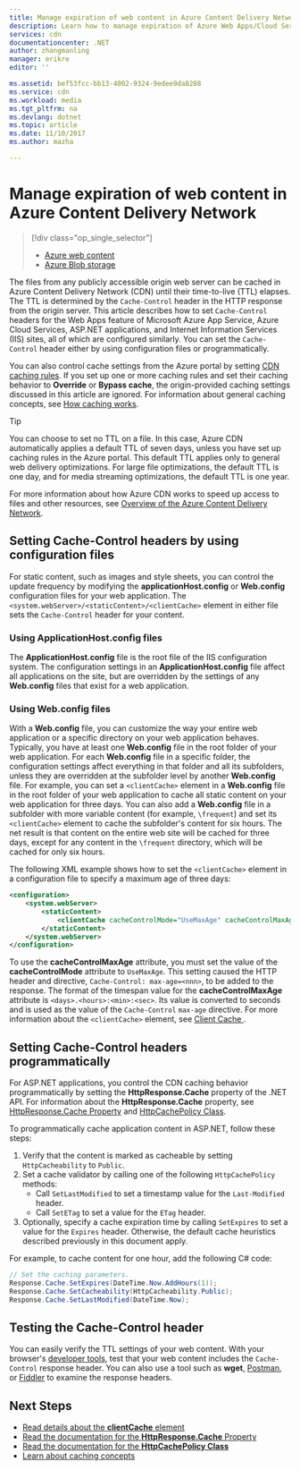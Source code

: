 ```yaml
---
title: Manage expiration of web content in Azure Content Delivery Network | Microsoft Docs
description: Learn how to manage expiration of Azure Web Apps/Cloud Services, ASP.NET, or IIS content in Azure CDN.
services: cdn
documentationcenter: .NET
author: zhangmanling
manager: erikre
editor: ''

ms.assetid: bef53fcc-bb13-4002-9324-9edee9da8288
ms.service: cdn
ms.workload: media
ms.tgt_pltfrm: na
ms.devlang: dotnet
ms.topic: article
ms.date: 11/10/2017
ms.author: mazha

---
```

# Manage expiration of web content in Azure Content Delivery Network
> [!div class="op_single_selector"]
> * [Azure web content](cdn-manage-expiration-of-cloud-service-content.md)
> * [Azure Blob storage](cdn-manage-expiration-of-blob-content.md)
> 

The files from any publicly accessible origin web server can be cached in Azure Content Delivery Network (CDN) until their time-to-live (TTL) elapses. The TTL is determined by the `Cache-Control` header in the HTTP response from the origin server. This article describes how to set `Cache-Control` headers for the Web Apps feature of Microsoft Azure App Service, Azure Cloud Services, ASP.NET applications, and Internet Information Services (IIS) sites, all of which are configured similarly. You can set the `Cache-Control` header either by using configuration files or programmatically. 

You can also control cache settings from the Azure portal by setting [CDN caching rules](cdn-caching-rules.md). If you set up one or more caching rules and set their caching behavior to **Override** or **Bypass cache**, the origin-provided caching settings discussed in this article are ignored. For information about general caching concepts, see [How caching works](cdn-how-caching-works.md).

> [!TIP]
> You can choose to set no TTL on a file. In this case, Azure CDN automatically applies a default TTL of seven days, unless you have set up caching rules in the Azure portal. This default TTL applies only to general web delivery optimizations. For large file optimizations, the default TTL is one day, and for media streaming optimizations, the default TTL is one year.
> 
> For more information about how Azure CDN works to speed up access to files and other resources, see [Overview of the Azure Content Delivery Network](cdn-overview.md).
> 

## Setting Cache-Control headers by using configuration files
For static content, such as images and style sheets, you can control the update frequency by modifying the **applicationHost.config** or **Web.config** configuration files for your web application. The `<system.webServer>/<staticContent>/<clientCache>` element in either file sets the `Cache-Control` header for your content.

### Using ApplicationHost.config files
The **ApplicationHost.config** file is the root file of the IIS configuration system. The configuration settings in an **ApplicationHost.config** file affect all applications on the site, but are overridden by the settings of any **Web.config** files that exist for a web application.

### Using Web.config files
With a **Web.config** file, you can customize the way your entire web application or a specific directory on your web application behaves. Typically, you have at least one **Web.config** file in the root folder of your web application. For each **Web.config** file in a specific folder, the configuration settings affect everything in that folder and all its subfolders, unless they are overridden at the subfolder level by another **Web.config** file. For example, you can set a `<clientCache>` element in a **Web.config** file in the root folder of your web application to cache all static content on your web application for three days. You can also add a **Web.config** file in a subfolder with more variable content (for example, `\frequent`) and set its `<clientCache>` element to cache the subfolder's content for six hours. The net result is that content on the entire web site will be cached for three days, except for any content in the `\frequent` directory, which will be cached for only six hours.  

The following XML example shows how to set the `<clientCache>` element in a configuration file to specify a maximum age of three days:  

```xml
<configuration>
    <system.webServer>
        <staticContent>
            <clientCache cacheControlMode="UseMaxAge" cacheControlMaxAge="3.00:00:00" />
        </staticContent>
    </system.webServer>
</configuration>
```

To use the <strong>cacheControlMaxAge</strong> attribute, you must set the value of the <strong>cacheControlMode</strong> attribute to `UseMaxAge`. This setting caused the HTTP header and directive, `Cache-Control: max-age=<nnn>`, to be added to the response. The format of the timespan value for the <strong>cacheControlMaxAge</strong> attribute is `<days>.<hours>:<min>:<sec>`. Its value is converted to seconds and is used as the value of the `Cache-Control` `max-age` directive. For more information about the `<clientCache>` element, see [Client Cache <clientCache>](http://www.iis.net/ConfigReference/system.webServer/staticContent/clientCache).  

## Setting Cache-Control headers programmatically
For ASP.NET applications, you control the CDN caching behavior programmatically by setting the **HttpResponse.Cache** property of the .NET API. For information about the **HttpResponse.Cache** property, see [HttpResponse.Cache Property](http://msdn.microsoft.com/library/system.web.httpresponse.cache.aspx) and [HttpCachePolicy Class](http://msdn.microsoft.com/library/system.web.httpcachepolicy.aspx).  

To programmatically cache application content in ASP.NET, follow these steps:
   1. Verify that the content is marked as cacheable by setting `HttpCacheability` to `Public`. 
   2. Set a cache validator by calling one of the following `HttpCachePolicy` methods:
      - Call `SetLastModified` to set a timestamp value for the `Last-Modified` header.
      - Call `SetETag` to set a value for the `ETag` header.
   3. Optionally, specify a cache expiration time by calling `SetExpires` to set a value for the `Expires` header. Otherwise, the default cache heuristics described previously in this document apply.

For example, to cache content for one hour, add the following C# code:  

```csharp
// Set the caching parameters.
Response.Cache.SetExpires(DateTime.Now.AddHours(1));
Response.Cache.SetCacheability(HttpCacheability.Public);
Response.Cache.SetLastModified(DateTime.Now);
```

## Testing the Cache-Control header
You can easily verify the TTL settings of your web content. With your browser's [developer tools](https://developer.microsoft.com/microsoft-edge/platform/documentation/f12-devtools-guide/), test that your web content includes the `Cache-Control` response header. You can also use a tool such as **wget**, [Postman](https://www.getpostman.com/), or [Fiddler](http://www.telerik.com/fiddler) to examine the response headers.

## Next Steps
* [Read details about the **clientCache** element](http://www.iis.net/ConfigReference/system.webServer/staticContent/clientCache)
* [Read the documentation for the **HttpResponse.Cache** Property](http://msdn.microsoft.com/library/system.web.httpresponse.cache.aspx) 
* [Read the documentation for the **HttpCachePolicy Class**](http://msdn.microsoft.com/library/system.web.httpcachepolicy.aspx)  
* [Learn about caching concepts](cdn-how-caching-works.md)
